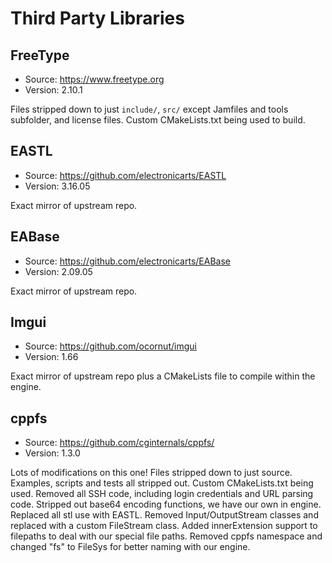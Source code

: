# Third Party Libraries

## FreeType

- Source: https://www.freetype.org
- Version: 2.10.1

Files stripped down to just `include/`, `src/` except Jamfiles and tools subfolder, and license files. Custom CMakeLists.txt being used to build. 

## EASTL

- Source: https://github.com/electronicarts/EASTL
- Version: 3.16.05

Exact mirror of upstream repo.

## EABase

- Source: https://github.com/electronicarts/EABase 
- Version: 2.09.05

Exact mirror of upstream repo.

## Imgui

- Source: https://github.com/ocornut/imgui
- Version: 1.66

Exact mirror of upstream repo plus a CMakeLists file to compile within the engine.

## cppfs

- Source: https://github.com/cginternals/cppfs/
- Version: 1.3.0

Lots of modifications on this one! Files stripped down to just source. Examples, scripts and tests all stripped out. Custom CMakeLists.txt being used. Removed all SSH code, including login credentials and URL parsing code. Stripped out base64 encoding functions, we have our own in engine. Replaced all stl use with EASTL. Removed Input/OutputStream classes and replaced with a custom FileStream class. Added innerExtension support to filepaths to deal with our special file paths. Removed cppfs namespace and changed "fs" to FileSys for better naming with our engine.